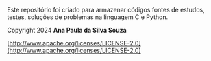 Este repositório foi criado para armazenar códigos fontes de estudos, testes, soluções de problemas na linguagem C e Python.


Copyright 2024 **Ana Paula da Silva Souza**

[http://www.apache.org/licenses/LICENSE-2.0](http://www.apache.org/licenses/LICENSE-2.0)
